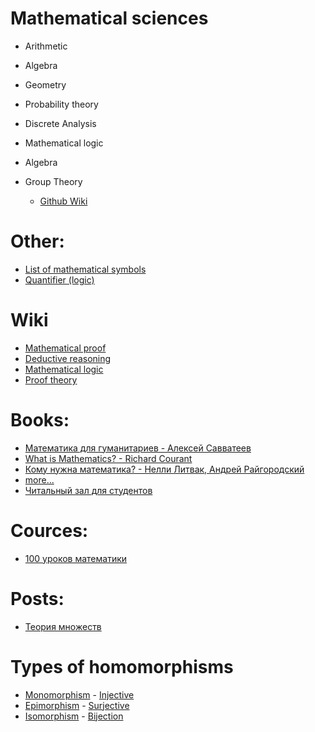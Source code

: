 # Mathematical sciences
- Arithmetic
- Algebra
- Geometry
  
- Probability theory
- Discrete Analysis
- Mathematical logic
- Algebra
- Group Theory
  - [Github Wiki](https://github.com/kogoia/functional-js-samples/wiki)
  
# Other:
- [List of mathematical symbols](https://en.wikipedia.org/wiki/List_of_mathematical_symbols)
- [Quantifier (logic)](https://en.wikipedia.org/wiki/Quantifier_%28logic%29)

# Wiki
- [Mathematical proof](https://en.wikipedia.org/wiki/Mathematical_proof)
- [Deductive reasoning](https://en.wikipedia.org/wiki/Deductive_reasoning)
- [Mathematical logic](https://en.wikipedia.org/wiki/Mathematical_logic)
- [Proof theory](https://en.wikipedia.org/wiki/Proof_theory)
  
# Books:
- [Математика для гуманитариев - Алексей Савватеев](http://www.usdp.ru/donate/)
- [What is Mathematics? - Richard Courant](http://ilib.mccme.ru/pdf/kurant.pdf)
- [Кому нужна математика? - Нелли Литвак, Андрей Райгородский](https://www.mann-ivanov-ferber.ru/book/komu-nuzhna-matematika/)
- [more...](https://math.hse.ru/books)
- [Читальный зал для студентов](https://www.chem-astu.ru/chair/study/elib-altstu.php)

# Cources:
- [100 уроков математики](https://www.youtube.com/playlist?list=PL8n_ZHoHDPESLDJN2NJivDYLNGtpJEBoy)

# Posts:
- [Теория множеств](http://ru.math.wikia.com/wiki/%D0%9A%D0%B0%D1%82%D0%B5%D0%B3%D0%BE%D1%80%D0%B8%D1%8F:%D0%A2%D0%B5%D0%BE%D1%80%D0%B8%D1%8F_%D0%BC%D0%BD%D0%BE%D0%B6%D0%B5%D1%81%D1%82%D0%B2)

# Types of homomorphisms
- [Monomorphism](https://en.wikipedia.org/wiki/Monomorphism) - [Injective](https://en.wikipedia.org/wiki/Injective_function)
- [Epimorphism](https://en.wikipedia.org/wiki/Epimorphism) - [Surjective](https://en.wikipedia.org/wiki/Surjective_function)
- [Isomorphism](https://en.wikipedia.org/wiki/Isomorphism) - [Bijection](https://en.wikipedia.org/wiki/Bijection)
